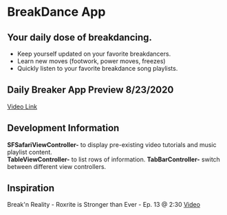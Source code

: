 # BreakDance App

## Your daily dose of breakdancing.

* Keep yourself updated on your favorite breakdancers.
* Learn new moves (footwork, power moves, freezes)
* Quickly listen to your favorite breakdance song playlists.

## Daily Breaker App Preview 8/23/2020
[Video Link](https://www.youtube.com/watch?v=6lDL9-F2rSg)

## Development Information

**SFSafariViewController-** to display pre-existing video tutorials and music playlist content.\
**TableViewController-** to list rows of information.
**TabBarController-** switch between different view controllers.

## Inspiration
Break'n Reality - Roxrite is Stronger than Ever - Ep. 13 @ 2:30
[Video](https://www.youtube.com/watch?v=4CofNyGY_AY&t=199s&t=2m30)
